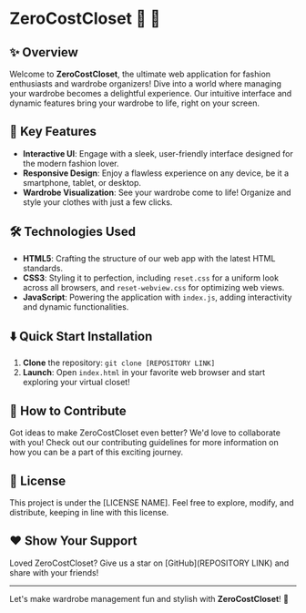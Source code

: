 # ZeroCostCloset :dress: :jeans:

## :sparkles: Overview
Welcome to **ZeroCostCloset**, the ultimate web application for fashion enthusiasts and wardrobe organizers! Dive into a world where managing your wardrobe becomes a delightful experience. Our intuitive interface and dynamic features bring your wardrobe to life, right on your screen.

## :star2: Key Features
- **Interactive UI**: Engage with a sleek, user-friendly interface designed for the modern fashion lover.
- **Responsive Design**: Enjoy a flawless experience on any device, be it a smartphone, tablet, or desktop.
- **Wardrobe Visualization**: See your wardrobe come to life! Organize and style your clothes with just a few clicks.

## :hammer_and_wrench: Technologies Used
- **HTML5**: Crafting the structure of our web app with the latest HTML standards.
- **CSS3**: Styling it to perfection, including `reset.css` for a uniform look across all browsers, and `reset-webview.css` for optimizing web views.
- **JavaScript**: Powering the application with `index.js`, adding interactivity and dynamic functionalities.

## :arrow_down: Quick Start Installation
1. **Clone** the repository: `git clone [REPOSITORY LINK]`
2. **Launch**: Open `index.html` in your favorite web browser and start exploring your virtual closet!

## :raising_hand: How to Contribute
Got ideas to make ZeroCostCloset even better? We'd love to collaborate with you! Check out our contributing guidelines for more information on how you can be a part of this exciting journey.

## :page_facing_up: License
This project is under the [LICENSE NAME]. Feel free to explore, modify, and distribute, keeping in line with this license.

## :heart: Show Your Support
Loved ZeroCostCloset? Give us a star on [GitHub](REPOSITORY LINK) and share with your friends!

---

Let's make wardrobe management fun and stylish with **ZeroCostCloset**! :tada:
